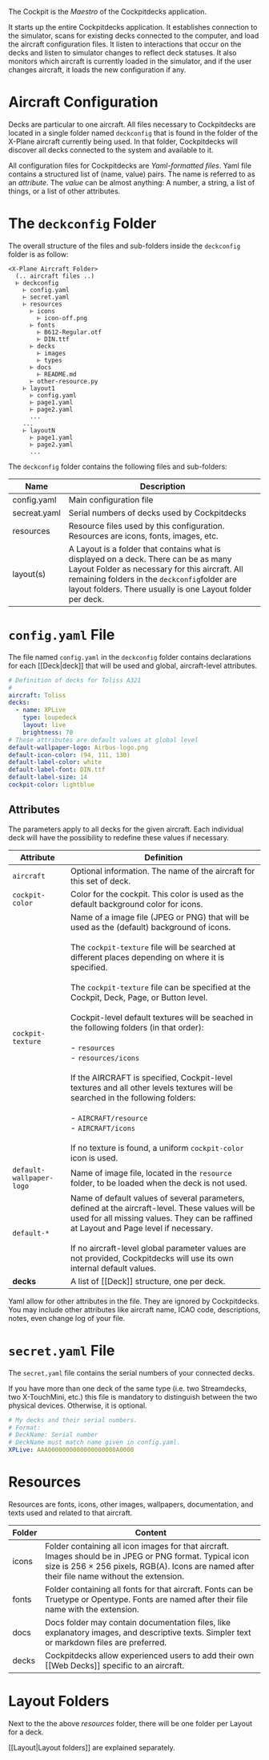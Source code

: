The Cockpit is the *Maestro* of the Cockpitdecks application.

It starts up the entire Cockpitdecks application. It establishes connection to the simulator, scans for existing decks connected to the computer, and load the aircraft configuration files. It listen to interactions that occur on the decks and listen to simulator changes to reflect deck statuses. It also monitors which aircraft is currently loaded in the simulator, and if the user changes aircraft, it loads the new configuration if any.

# Aircraft Configuration

Decks are particular to one aircraft. All files necessary to Cockpitdecks are located in a single folder named `deckconfig` that is found in the folder of the X-Plane aircraft currently being used. In that folder, Cockpitdecks will discover all decks connected to the system and available to it.

All configuration files for Cockpitdecks are *Yaml-formatted files*. Yaml file contains a structured list of (name, value) pairs. The name is referred to as an *attribute*. The *value* can be almost anything: A number, a string, a list of things, or a list of other attributes.

# The `deckconfig` Folder

The overall structure of the files and sub-folders inside the `deckconfig` folder is as follow:

```
<X-Plane Aircraft Folder>
  (.. aircraft files ..)
  ⊢ deckconfig
    ⊢ config.yaml
    ⊢ secret.yaml
    ⊢ resources
      ⊢ icons
        ⊢ icon-off.png
      ⊢ fonts
        ⊢ B612-Regular.otf
        ⊢ DIN.ttf
      ⊢ decks
        ⊢ images
        ⊢ types
      ⊢ docs
        ⊢ README.md
      ⊢ other-resource.py
    ⊢ layout1
      ⊢ config.yaml
      ⊢ page1.yaml
      ⊢ page2.yaml
      ...
    ...
    ⊢ layoutN
      ⊢ page1.yaml
      ⊢ page2.yaml
      ...
```

The  `deckconfig` folder contains the following files and sub-folders:

| Name         | Description                                                                                                                                                                                                                                         |
| ------------ | --------------------------------------------------------------------------------------------------------------------------------------------------------------------------------------------------------------------------------------------------- |
| config.yaml  | Main configuration file                                                                                                                                                                                                                             |
| secreat.yaml | Serial numbers of decks used by Cockpitdecks                                                                                                                                                                                                        |
| resources    | Resource files used by this configuration. Resources are icons, fonts, images, etc.                                                                                                                                                                 |
| layout(s)    | A Layout is a folder that contains what is displayed on a deck. There can be as many Layout Folder as necessary for this aircraft. All remaining folders in the `deckconfig`folder are layout folders. There usually is one Layout folder per deck. |

# `config.yaml` File

The file named `config.yaml` in the `deckconfig` folder contains declarations for each [[Deck|deck]] that will be used and global, aircraft-level attributes.

```yaml
# Definition of decks for Toliss A321
#
aircraft: Toliss 
decks:
  - name: XPLive
    type: loupedeck
    layout: live
    brightness: 70
# These attributes are default values at global level
default-wallpaper-logo: Airbus-logo.png
default-icon-color: (94, 111, 130)
default-label-color: white
default-label-font: DIN.ttf
default-label-size: 14
cockpit-color: lightblue
```

## Attributes

The parameters apply to all decks for the given aircraft. Each individual deck will have the possibility to redefine these values if necessary.

| Attribute                | Definition                                                                                                                                                                                                                                                                                                                                                                                                                                                                                                                                                                                                                                                                                                       |
| ------------------------ | ---------------------------------------------------------------------------------------------------------------------------------------------------------------------------------------------------------------------------------------------------------------------------------------------------------------------------------------------------------------------------------------------------------------------------------------------------------------------------------------------------------------------------------------------------------------------------------------------------------------------------------------------------------------------------------------------------------------- |
| `aircraft`               | Optional information. The name of the aircraft for this set of deck.                                                                                                                                                                                                                                                                                                                                                                                                                                                                                                                                                                                                                                             |
| `cockpit-color`          | Color for the cockpit. This color is used as the default background color for icons.                                                                                                                                                                                                                                                                                                                                                                                                                                                                                                                                                                                                                             |
| `cockpit-texture`        | Name of a image file (JPEG or PNG) that will be used as the (default) background of icons.<br><br>The `cockpit-texture` file will be searched at different places depending on where it is specified.<br><br>The `cockpit-texture` file can be specified at the Cockpit, Deck, Page, or Button level.<br><br>Cockpit-level default textures will be seached in the following folders (in that order):<br><br>- `resources`<br>- `resources/icons`<br><br>If the AIRCRAFT is specified, Cockpit-level textures and all other levels textures will be searched in the following folders:<br><br>- `AIRCRAFT/resource`<br>- `AIRCRAFT/icons`<br><br>If no texture is found, a uniform `cockpit-color` icon is used. |
| `default-wallpaper-logo` | Name of image file, located in the `resource` folder, to be loaded when the deck is not used.                                                                                                                                                                                                                                                                                                                                                                                                                                                                                                                                                                                                                    |
| `default-*`              | Name of default values of several parameters, defined at the aircraft-level. These values will be used for all missing values. They can be raffined at Layout and Page level if necessary.<br><br>If no aircraft-level global parameter values are not provided, Cockpitdecks will use its own internal default values.                                                                                                                                                                                                                                                                                                                                                                                          |
| **decks**                | A list of [[Deck]] structure, one per deck.                                                                                                                                                                                                                                                                                                                                                                                                                                                                                                                                                                                                                                                                      |

Yaml allow for other attributes in the file. They are ignored by Cockpitdecks. You may include other attributes like aircraft name, ICAO code, descriptions, notes, even change log of your file.

# `secret.yaml` File

The `secret.yaml` file contains the serial numbers of your connected decks.

If you have more than one deck of the same type (i.e. two Streamdecks, two X-TouchMini, etc.) this file is mandatory to distinguish between the two physical devices. Otherwise, it is optional.

```yaml
# My decks and their serial numbers.
# Format:
# DeckName: Serial number
# DeckName must match name given in config.yaml.
XPLive: AAA0000000000000000000A0000
```

# Resources

Resources are fonts, icons, other images, wallpapers, documentation, and texts used and related to that aircraft.

| Folder | Content                                                                                                                                                                                                  |
| ------ | -------------------------------------------------------------------------------------------------------------------------------------------------------------------------------------------------------- |
| icons  | Folder containing all icon images for that aircraft. Images should be in JPEG or PNG format. Typical icon size is 256 × 256 pixels, RGB(A). Icons are named after their file name without the extension. |
| fonts  | Folder containing all fonts for that aircraft. Fonts can be Truetype or Opentype. Fonts are named after their file name with the extension.                                                              |
| docs   | Docs folder may contain documentation files, like explanatory images, and descriptive texts. Simpler text or markdown files are preferred.                                                               |
| decks  | Cockpitdecks allow experienced users to add their own [[Web Decks]] specific to an aircraft.                                                                                                             |

# Layout Folders

Next to the the above *resources* folder, there will be one folder per Layout for a deck.

[[Layout|Layout folders]] are explained separately.
